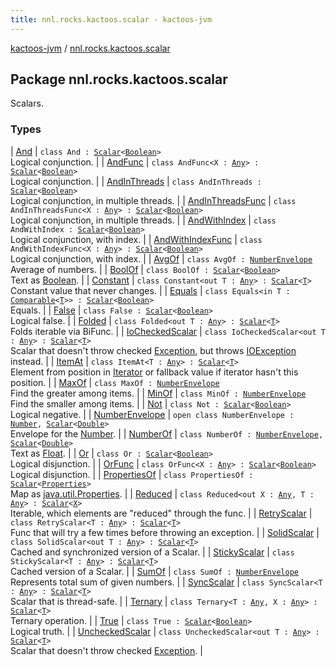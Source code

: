 ```yaml
---
title: nnl.rocks.kactoos.scalar - kactoos-jvm
---
```


[kactoos-jvm](../index.html) / [nnl.rocks.kactoos.scalar](./index.html)

## Package nnl.rocks.kactoos.scalar

Scalars.

### Types

| [And](-and/index.html) | `class And : `[`Scalar`](../nnl.rocks.kactoos/-scalar/index.html)`<`[`Boolean`](https://kotlinlang.org/api/latest/jvm/stdlib/kotlin/-boolean/index.html)`>`<br>Logical conjunction. |
| [AndFunc](-and-func/index.html) | `class AndFunc<X : `[`Any`](https://kotlinlang.org/api/latest/jvm/stdlib/kotlin/-any/index.html)`> : `[`Scalar`](../nnl.rocks.kactoos/-scalar/index.html)`<`[`Boolean`](https://kotlinlang.org/api/latest/jvm/stdlib/kotlin/-boolean/index.html)`>`<br>Logical conjunction. |
| [AndInThreads](-and-in-threads/index.html) | `class AndInThreads : `[`Scalar`](../nnl.rocks.kactoos/-scalar/index.html)`<`[`Boolean`](https://kotlinlang.org/api/latest/jvm/stdlib/kotlin/-boolean/index.html)`>`<br>Logical conjunction, in multiple threads. |
| [AndInThreadsFunc](-and-in-threads-func/index.html) | `class AndInThreadsFunc<X : `[`Any`](https://kotlinlang.org/api/latest/jvm/stdlib/kotlin/-any/index.html)`> : `[`Scalar`](../nnl.rocks.kactoos/-scalar/index.html)`<`[`Boolean`](https://kotlinlang.org/api/latest/jvm/stdlib/kotlin/-boolean/index.html)`>`<br>Logical conjunction, in multiple threads. |
| [AndWithIndex](-and-with-index/index.html) | `class AndWithIndex : `[`Scalar`](../nnl.rocks.kactoos/-scalar/index.html)`<`[`Boolean`](https://kotlinlang.org/api/latest/jvm/stdlib/kotlin/-boolean/index.html)`>`<br>Logical conjunction, with index. |
| [AndWithIndexFunc](-and-with-index-func/index.html) | `class AndWithIndexFunc<X : `[`Any`](https://kotlinlang.org/api/latest/jvm/stdlib/kotlin/-any/index.html)`> : `[`Scalar`](../nnl.rocks.kactoos/-scalar/index.html)`<`[`Boolean`](https://kotlinlang.org/api/latest/jvm/stdlib/kotlin/-boolean/index.html)`>`<br>Logical conjunction, with index. |
| [AvgOf](-avg-of/index.html) | `class AvgOf : `[`NumberEnvelope`](-number-envelope/index.html)<br>Average of numbers. |
| [BoolOf](-bool-of/index.html) | `class BoolOf : `[`Scalar`](../nnl.rocks.kactoos/-scalar/index.html)`<`[`Boolean`](https://kotlinlang.org/api/latest/jvm/stdlib/kotlin/-boolean/index.html)`>`<br>Text as [Boolean](https://kotlinlang.org/api/latest/jvm/stdlib/kotlin/-boolean/index.html). |
| [Constant](-constant/index.html) | `class Constant<out T : `[`Any`](https://kotlinlang.org/api/latest/jvm/stdlib/kotlin/-any/index.html)`> : `[`Scalar`](../nnl.rocks.kactoos/-scalar/index.html)`<`[`T`](-constant/index.html#T)`>`<br>Constant value that never changes. |
| [Equals](-equals/index.html) | `class Equals<in T : `[`Comparable`](https://kotlinlang.org/api/latest/jvm/stdlib/kotlin/-comparable/index.html)`<`[`T`](-equals/index.html#T)`>> : `[`Scalar`](../nnl.rocks.kactoos/-scalar/index.html)`<`[`Boolean`](https://kotlinlang.org/api/latest/jvm/stdlib/kotlin/-boolean/index.html)`>`<br>Equals. |
| [False](-false/index.html) | `class False : `[`Scalar`](../nnl.rocks.kactoos/-scalar/index.html)`<`[`Boolean`](https://kotlinlang.org/api/latest/jvm/stdlib/kotlin/-boolean/index.html)`>`<br>Logical false. |
| [Folded](-folded/index.html) | `class Folded<out T : `[`Any`](https://kotlinlang.org/api/latest/jvm/stdlib/kotlin/-any/index.html)`> : `[`Scalar`](../nnl.rocks.kactoos/-scalar/index.html)`<`[`T`](-folded/index.html#T)`>`<br>Folds iterable via BiFunc. |
| [IoCheckedScalar](-io-checked-scalar/index.html) | `class IoCheckedScalar<out T : `[`Any`](https://kotlinlang.org/api/latest/jvm/stdlib/kotlin/-any/index.html)`> : `[`Scalar`](../nnl.rocks.kactoos/-scalar/index.html)`<`[`T`](-io-checked-scalar/index.html#T)`>`<br>Scalar that doesn't throw checked [Exception](https://kotlinlang.org/api/latest/jvm/stdlib/kotlin/-exception/index.html), but throws [IOException](http://docs.oracle.com/javase/8/docs/api/java/io/IOException.html) instead. |
| [ItemAt](-item-at/index.html) | `class ItemAt<T : `[`Any`](https://kotlinlang.org/api/latest/jvm/stdlib/kotlin/-any/index.html)`> : `[`Scalar`](../nnl.rocks.kactoos/-scalar/index.html)`<`[`T`](-item-at/index.html#T)`>`<br>Element from position in [Iterator](https://kotlinlang.org/api/latest/jvm/stdlib/kotlin.collections/-iterator/index.html) or fallback value if iterator hasn't this position. |
| [MaxOf](-max-of/index.html) | `class MaxOf : `[`NumberEnvelope`](-number-envelope/index.html)<br>Find the greater among items. |
| [MinOf](-min-of/index.html) | `class MinOf : `[`NumberEnvelope`](-number-envelope/index.html)<br>Find the smaller among items. |
| [Not](-not/index.html) | `class Not : `[`Scalar`](../nnl.rocks.kactoos/-scalar/index.html)`<`[`Boolean`](https://kotlinlang.org/api/latest/jvm/stdlib/kotlin/-boolean/index.html)`>`<br>Logical negative. |
| [NumberEnvelope](-number-envelope/index.html) | `open class NumberEnvelope : `[`Number`](https://kotlinlang.org/api/latest/jvm/stdlib/kotlin/-number/index.html)`, `[`Scalar`](../nnl.rocks.kactoos/-scalar/index.html)`<`[`Double`](https://kotlinlang.org/api/latest/jvm/stdlib/kotlin/-double/index.html)`>`<br>Envelope for the [Number](https://kotlinlang.org/api/latest/jvm/stdlib/kotlin/-number/index.html). |
| [NumberOf](-number-of/index.html) | `class NumberOf : `[`NumberEnvelope`](-number-envelope/index.html)`, `[`Scalar`](../nnl.rocks.kactoos/-scalar/index.html)`<`[`Double`](https://kotlinlang.org/api/latest/jvm/stdlib/kotlin/-double/index.html)`>`<br>Text as [Float](https://kotlinlang.org/api/latest/jvm/stdlib/kotlin/-float/index.html). |
| [Or](-or/index.html) | `class Or : `[`Scalar`](../nnl.rocks.kactoos/-scalar/index.html)`<`[`Boolean`](https://kotlinlang.org/api/latest/jvm/stdlib/kotlin/-boolean/index.html)`>`<br>Logical disjunction. |
| [OrFunc](-or-func/index.html) | `class OrFunc<X : `[`Any`](https://kotlinlang.org/api/latest/jvm/stdlib/kotlin/-any/index.html)`> : `[`Scalar`](../nnl.rocks.kactoos/-scalar/index.html)`<`[`Boolean`](https://kotlinlang.org/api/latest/jvm/stdlib/kotlin/-boolean/index.html)`>`<br>Logical disjunction. |
| [PropertiesOf](-properties-of/index.html) | `class PropertiesOf : `[`Scalar`](../nnl.rocks.kactoos/-scalar/index.html)`<`[`Properties`](http://docs.oracle.com/javase/8/docs/api/java/util/Properties.html)`>`<br>Map as [java.util.Properties](http://docs.oracle.com/javase/8/docs/api/java/util/Properties.html). |
| [Reduced](-reduced/index.html) | `class Reduced<out X : `[`Any`](https://kotlinlang.org/api/latest/jvm/stdlib/kotlin/-any/index.html)`, T : `[`Any`](https://kotlinlang.org/api/latest/jvm/stdlib/kotlin/-any/index.html)`> : `[`Scalar`](../nnl.rocks.kactoos/-scalar/index.html)`<`[`X`](-reduced/index.html#X)`>`<br>Iterable, which elements are "reduced" through the func. |
| [RetryScalar](-retry-scalar/index.html) | `class RetryScalar<T : `[`Any`](https://kotlinlang.org/api/latest/jvm/stdlib/kotlin/-any/index.html)`> : `[`Scalar`](../nnl.rocks.kactoos/-scalar/index.html)`<`[`T`](-retry-scalar/index.html#T)`>`<br>Func that will try a few times before throwing an exception. |
| [SolidScalar](-solid-scalar/index.html) | `class SolidScalar<out T : `[`Any`](https://kotlinlang.org/api/latest/jvm/stdlib/kotlin/-any/index.html)`> : `[`Scalar`](../nnl.rocks.kactoos/-scalar/index.html)`<`[`T`](-solid-scalar/index.html#T)`>`<br>Cached and synchronized version of a Scalar. |
| [StickyScalar](-sticky-scalar/index.html) | `class StickyScalar<T : `[`Any`](https://kotlinlang.org/api/latest/jvm/stdlib/kotlin/-any/index.html)`> : `[`Scalar`](../nnl.rocks.kactoos/-scalar/index.html)`<`[`T`](-sticky-scalar/index.html#T)`>`<br>Cached version of a Scalar. |
| [SumOf](-sum-of/index.html) | `class SumOf : `[`NumberEnvelope`](-number-envelope/index.html)<br>Represents total sum of given numbers. |
| [SyncScalar](-sync-scalar/index.html) | `class SyncScalar<T : `[`Any`](https://kotlinlang.org/api/latest/jvm/stdlib/kotlin/-any/index.html)`> : `[`Scalar`](../nnl.rocks.kactoos/-scalar/index.html)`<`[`T`](-sync-scalar/index.html#T)`>`<br>Scalar that is thread-safe. |
| [Ternary](-ternary/index.html) | `class Ternary<T : `[`Any`](https://kotlinlang.org/api/latest/jvm/stdlib/kotlin/-any/index.html)`, X : `[`Any`](https://kotlinlang.org/api/latest/jvm/stdlib/kotlin/-any/index.html)`> : `[`Scalar`](../nnl.rocks.kactoos/-scalar/index.html)`<`[`T`](-ternary/index.html#T)`>`<br>Ternary operation. |
| [True](-true/index.html) | `class True : `[`Scalar`](../nnl.rocks.kactoos/-scalar/index.html)`<`[`Boolean`](https://kotlinlang.org/api/latest/jvm/stdlib/kotlin/-boolean/index.html)`>`<br>Logical truth. |
| [UncheckedScalar](-unchecked-scalar/index.html) | `class UncheckedScalar<out T : `[`Any`](https://kotlinlang.org/api/latest/jvm/stdlib/kotlin/-any/index.html)`> : `[`Scalar`](../nnl.rocks.kactoos/-scalar/index.html)`<`[`T`](-unchecked-scalar/index.html#T)`>`<br>Scalar that doesn't throw checked [Exception](https://kotlinlang.org/api/latest/jvm/stdlib/kotlin/-exception/index.html). |

